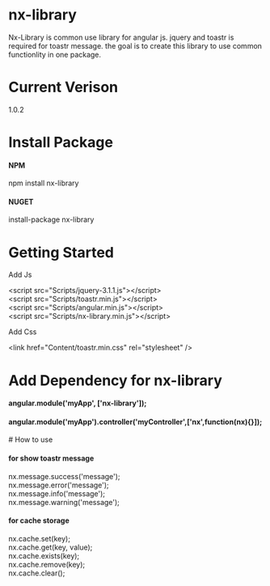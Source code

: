# nx-library
Nx-Library is common use library for angular js. jquery and toastr is required for toastr message. the goal is to create this library
to use common functionlity in one package.

# Current Verison
1.0.2

# Install Package
 <h4>NPM</h4>
  npm install nx-library
 <h4>NUGET</h4>
  install-package nx-library
  
# Getting Started
<p>Add Js</p>
  &lt;script src=&quot;Scripts/jquery-3.1.1.js&quot;&gt;&lt;/script&gt;<br/>    
  &lt;script src=&quot;Scripts/toastr.min.js&quot;&gt;&lt;/script&gt;<br/> 
  &lt;script src=&quot;Scripts/angular.min.js&quot;&gt;&lt;/script&gt;<br/> 
  &lt;script src=&quot;Scripts/nx-library.min.js&quot;&gt;&lt;/script&gt;<br/> 
<p>Add Css</p>
  &lt;link href=&quot;Content/toastr.min.css&quot; rel=&quot;stylesheet&quot; /&gt;<br/>
  
# Add Dependency for nx-library
  <h4>angular.module('myApp', ['nx-library']);</h4>
  <h4>angular.module('myApp').controller('myController',['nx',function(nx){}]);</h4>
# How to use
  <h4>for show toastr message</h4>
  nx.message.success('message'); <br/>
  nx.message.error('message'); <br/>
  nx.message.info('message'); <br/>
  nx.message.warning('message'); 
  
  <h4>for cache storage</h4>
  nx.cache.set(key); <br/>
  nx.cache.get(key, value); <br/>
  nx.cache.exists(key); <br/>
  nx.cache.remove(key); <br/>
  nx.cache.clear(); 
  
  
  
